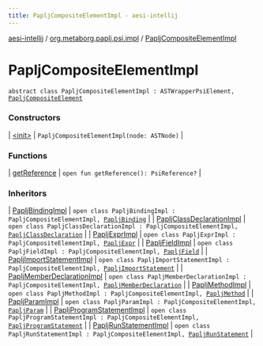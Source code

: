 ```yaml
---
title: PapljCompositeElementImpl - aesi-intellij
---
```


[aesi-intellij](../../index.html) / [org.metaborg.paplj.psi.impl](../index.html) / [PapljCompositeElementImpl](.)

# PapljCompositeElementImpl

`abstract class PapljCompositeElementImpl : ASTWrapperPsiElement, `[`PapljCompositeElement`](../../org.metaborg.paplj.psi/-paplj-composite-element.html)

### Constructors

| [&lt;init&gt;](-init-.html) | `PapljCompositeElementImpl(node: ASTNode)` |

### Functions

| [getReference](get-reference.html) | `open fun getReference(): PsiReference?` |

### Inheritors

| [PapljBindingImpl](../-paplj-binding-impl/index.html) | `open class PapljBindingImpl : PapljCompositeElementImpl, `[`PapljBinding`](../../org.metaborg.paplj.psi/-paplj-binding/index.html) |
| [PapljClassDeclarationImpl](../-paplj-class-declaration-impl/index.html) | `open class PapljClassDeclarationImpl : PapljCompositeElementImpl, `[`PapljClassDeclaration`](../../org.metaborg.paplj.psi/-paplj-class-declaration/index.html) |
| [PapljExprImpl](../-paplj-expr-impl/index.html) | `open class PapljExprImpl : PapljCompositeElementImpl, `[`PapljExpr`](../../org.metaborg.paplj.psi/-paplj-expr/index.html) |
| [PapljFieldImpl](../-paplj-field-impl/index.html) | `open class PapljFieldImpl : PapljCompositeElementImpl, `[`PapljField`](../../org.metaborg.paplj.psi/-paplj-field/index.html) |
| [PapljImportStatementImpl](../-paplj-import-statement-impl/index.html) | `open class PapljImportStatementImpl : PapljCompositeElementImpl, `[`PapljImportStatement`](../../org.metaborg.paplj.psi/-paplj-import-statement/index.html) |
| [PapljMemberDeclarationImpl](../-paplj-member-declaration-impl/index.html) | `open class PapljMemberDeclarationImpl : PapljCompositeElementImpl, `[`PapljMemberDeclaration`](../../org.metaborg.paplj.psi/-paplj-member-declaration/index.html) |
| [PapljMethodImpl](../-paplj-method-impl/index.html) | `open class PapljMethodImpl : PapljCompositeElementImpl, `[`PapljMethod`](../../org.metaborg.paplj.psi/-paplj-method/index.html) |
| [PapljParamImpl](../-paplj-param-impl/index.html) | `open class PapljParamImpl : PapljCompositeElementImpl, `[`PapljParam`](../../org.metaborg.paplj.psi/-paplj-param.html) |
| [PapljProgramStatementImpl](../-paplj-program-statement-impl/index.html) | `open class PapljProgramStatementImpl : PapljCompositeElementImpl, `[`PapljProgramStatement`](../../org.metaborg.paplj.psi/-paplj-program-statement/index.html) |
| [PapljRunStatementImpl](../-paplj-run-statement-impl/index.html) | `open class PapljRunStatementImpl : PapljCompositeElementImpl, `[`PapljRunStatement`](../../org.metaborg.paplj.psi/-paplj-run-statement/index.html) |


